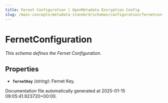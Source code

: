 ```yaml
---
title: Fernet Configuration | OpenMetadata Encryption Config
slug: /main-concepts/metadata-standard/schemas/configuration/fernetconfiguration
---
```


# FernetConfiguration

*This schema defines the Fernet Configuration.*

## Properties

- **`fernetKey`** *(string)*: Fernet Key.


Documentation file automatically generated at 2025-01-15 09:05:41.923720+00:00.
